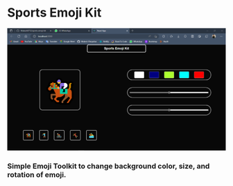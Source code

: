 # Sports Emoji Kit

![img](./src/Sports%20Emoji%20Kit%20Screenshot.png)

### Simple Emoji Toolkit to change background color, size, and rotation of emoji.

[Live Link]: https://sports-emoji-kit.netlify.app/